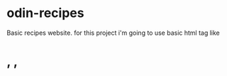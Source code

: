 # odin-recipes
Basic recipes website.
for this project i'm going to use basic html tag like <h1>, <img>,<a>